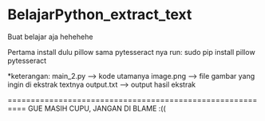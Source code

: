 # BelajarPython_extract_text
Buat belajar aja hehehehe

Pertama install dulu pillow sama pytesseract nya
run: sudo pip install pillow pytesseract

*keterangan:
main_2.py   --> kode utamanya
image.png   --> file gambar yang ingin di ekstrak textnya
output.txt  --> output hasil ekstrak

==========================================================
GUE MASIH CUPU, JANGAN DI BLAME :((
